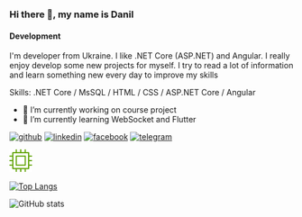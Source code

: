 ### Hi there 👋, my name is Danil
#### Development
I'm developer from Ukraine. I like .NET Core (ASP.NET) and Angular. I really enjoy develop some new projects for myself. I try to read a lot of information and learn something new every day to improve my skills 

Skills: .NET Core / MsSQL  / HTML / CSS / ASP.NET Core / Angular

- 🔭 I’m currently working on course project 
- 🌱 I’m currently learning WebSocket and Flutter 


[<img src='https://cdn.jsdelivr.net/npm/simple-icons@3.0.1/icons/github.svg' alt='github' height='40'>](https://github.com/whaplzzz)  [<img src='https://cdn.jsdelivr.net/npm/simple-icons@3.0.1/icons/linkedin.svg' alt='linkedin' height='40'>](https://www.linkedin.com/in/https://www.linkedin.com/in/danil-shapvalenko-ba55a0190//)  [<img src='https://cdn.jsdelivr.net/npm/simple-icons@3.0.1/icons/facebook.svg' alt='facebook' height='40'>](https://www.facebook.com/https://www.facebook.com/danil.shapovalenko.925)  [<img src='https://cdn.jsdelivr.net/npm/simple-icons@3.0.1/icons/telegram.svg' alt='telegram' height='40'>](https://t.me/whaplz)  

<a href='https://docs.github.com/en/developers'><img src='https://raw.githubusercontent.com/acervenky/animated-github-badges/master/assets/devbadge.gif' width='40' height='40'></a> 

[![Top Langs](https://github-readme-stats.vercel.app/api/top-langs/?username=whaplzzz)](https://github.com/anuraghazra/github-readme-stats)

![GitHub stats](https://github-readme-stats.vercel.app/api?username=whaplzzz&show_icons=true&count_private=true)  

